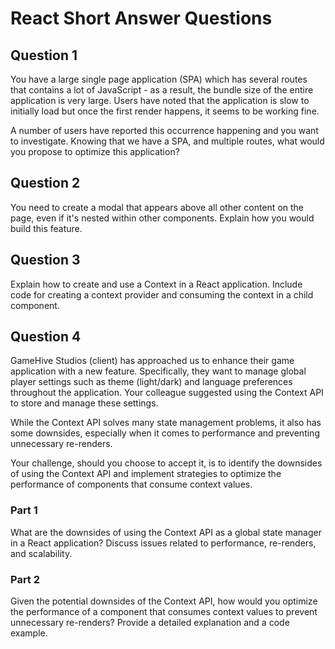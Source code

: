 # React Short Answer Questions

## Question 1

You have a large single page application (SPA) which has several routes that contains a lot of JavaScript - as a result, the bundle size of the entire application is very large. Users have noted that the application is slow to initially load but once the first render happens, it seems to be working fine.

A number of users have reported this occurrence happening and you want to investigate. Knowing that we have a SPA, and multiple routes, what would you propose to optimize this application?

## Question 2

You need to create a modal that appears above all other content on the page, even if it's nested within other components. Explain how you would build this feature.

## Question 3

Explain how to create and use a Context in a React application. Include code for creating a context provider and consuming the context in a child component.

## Question 4

GameHive Studios (client) has approached us to enhance their game application with a new feature. Specifically, they want to manage global player settings such as theme (light/dark) and language preferences throughout the application. Your colleague suggested using the Context API to store and manage these settings.

While the Context API solves many state management problems, it also has some downsides, especially when it comes to performance and preventing unnecessary re-renders.

Your challenge, should you choose to accept it, is to identify the downsides of using the Context API and implement strategies to optimize the performance of components that consume context values.

### Part 1

What are the downsides of using the Context API as a global state manager in a React application? Discuss issues related to performance, re-renders, and scalability.

### Part 2

Given the potential downsides of the Context API, how would you optimize the performance of a component that consumes context values to prevent unnecessary re-renders? Provide a detailed explanation and a code example.

